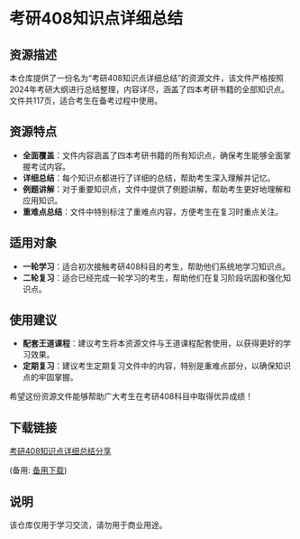 # 考研408知识点详细总结

## 资源描述

本仓库提供了一份名为“考研408知识点详细总结”的资源文件，该文件严格按照2024年考研大纲进行总结整理，内容详尽，涵盖了四本考研书籍的全部知识点。文件共117页，适合考生在备考过程中使用。

## 资源特点

- **全面覆盖**：文件内容涵盖了四本考研书籍的所有知识点，确保考生能够全面掌握考试内容。
- **详细总结**：每个知识点都进行了详细的总结，帮助考生深入理解并记忆。
- **例题讲解**：对于重要知识点，文件中提供了例题讲解，帮助考生更好地理解和应用知识。
- **重难点总结**：文件中特别标注了重难点内容，方便考生在复习时重点关注。

## 适用对象

- **一轮学习**：适合初次接触考研408科目的考生，帮助他们系统地学习知识点。
- **二轮复习**：适合已经完成一轮学习的考生，帮助他们在复习阶段巩固和强化知识点。

## 使用建议

- **配套王道课程**：建议考生将本资源文件与王道课程配套使用，以获得更好的学习效果。
- **定期复习**：建议考生定期复习文件中的内容，特别是重难点部分，以确保知识点的牢固掌握。

希望这份资源文件能够帮助广大考生在考研408科目中取得优异成绩！

## 下载链接
[考研408知识点详细总结分享](https://pan.quark.cn/s/b89310e669a4) 

(备用: [备用下载](https://pan.baidu.com/s/1daw0WqJyF8CNuW88VewrVA?pwd=1234))

## 说明

该仓库仅用于学习交流，请勿用于商业用途。
